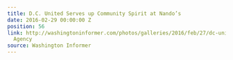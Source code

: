 ```yaml
---
title: D.C. United Serves up Community Spirit at Nando’s
date: 2016-02-29 00:00:00 Z
position: 56
link: http://washingtoninformer.com/photos/galleries/2016/feb/27/dc-united-serves-community-spirit-nandos-photos-na/#Feb29
  Agency
source: Washington Informer
---
```


